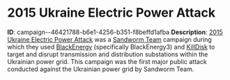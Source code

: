 # 2015 Ukraine Electric Power Attack

**ID**: campaign--46421788-b6e1-4256-b351-f8beffd1afba
**Description**: [2015 Ukraine Electric Power Attack](https://attack.mitre.org/campaigns/C0028) was a [Sandworm Team](https://attack.mitre.org/groups/G0034) campaign during which they used [BlackEnergy](https://attack.mitre.org/software/S0089) (specifically BlackEnergy3) and [KillDisk](https://attack.mitre.org/software/S0607) to target and disrupt transmission and distribution substations within the Ukrainian power grid. This campaign was the first major public attack conducted against the Ukrainian power grid by Sandworm Team.

